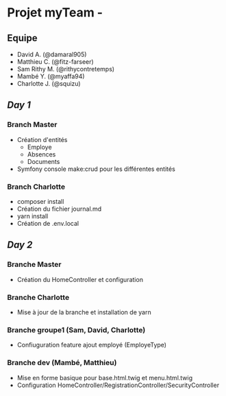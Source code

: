 # Projet myTeam -

## Equipe 
- David A. (@damaral905)
- Matthieu C. (@fitz-farseer)
- Sam Rithy M. (@rithycontretemps)
- Mambé Y. (@myaffa94)
- Charlotte J. (@squizu)

## *__Day 1__*

### Branch Master
- Création d'entités
    - Employe
    - Absences
    - Documents
- Symfony console make:crud pour les différentes entités


### Branch Charlotte
- composer install
- Création du fichier journal.md
- yarn install
- Création de .env.local

## *__Day 2__*

### Branche Master 
- Création du HomeController et configuration


### Branche Charlotte
- Mise à jour de la branche et installation de yarn

### Branche groupe1 (Sam, David, Charlotte)
- Confiuguration feature ajout employé (EmployeType)

### Branche dev (Mambé, Matthieu)
- Mise en forme basique pour base.html.twig et menu.html.twig
- Configuration HomeController/RegistrationController/SecurityController